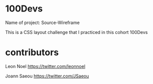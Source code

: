 


# 100Devs


Name of project: Source-Wireframe


This is a CSS layout challenge  that I practiced in this cohort 100Devs



# contributors


Leon Noel 
https://twitter.com/leonnoel 

Joann Saeou
https://twitter.com/JSaeou
